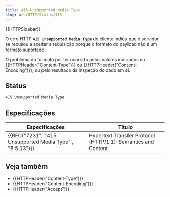 ```yaml
---
title: 415 Unsupported Media Type
slug: Web/HTTP/Status/415
---
```

{{HTTPSidebar}}

O erro HTTP **`415 Unsupported Media Type`** do cliente indica que o servidor se recusou a aceitar a requisição porque o formato do payload não é um formato suportado.

O problema do formato por ter ocorrido pelos valores indicados no {{HTTPHeader("Content-Type")}} ou {{HTTPHeader("Content-Encoding")}}, ou pelo resultado da inspeção do dado em si.

## Status

```
415 Unsupported Media Type
```

## Especificações

| Especificações                                                               | Título                                                        |
| ---------------------------------------------------------------------------- | ------------------------------------------------------------- |
| {{RFC("7231", "415 Unsupported Media Type" , "6.5.13")}} | Hypertext Transfer Protocol (HTTP/1.1): Semantics and Content |

## Veja também

- {{HTTPHeader("Content-Type")}}
- {{HTTPHeader("Content-Encoding")}}
- {{HTTPHeader("Accept")}}
